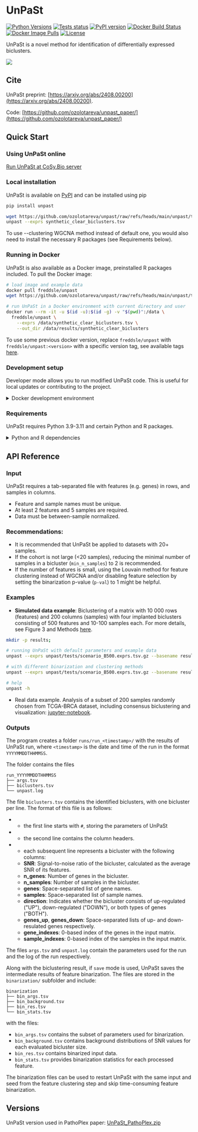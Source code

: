 # UnPaSt
[![Python Versions](https://img.shields.io/pypi/pyversions/unpast.svg)](https://pypi.org/project/unpast/)
[![Tests status](https://github.com/ozolotareva/unpast/actions/workflows/run-tests.yml/badge.svg)](https://github.com/ozolotareva/unpast/actions/workflows/run-tests.yml)
[![PyPI version](https://badge.fury.io/py/unpast.svg)](https://badge.fury.io/py/unpast)
[![Docker Build Status](https://github.com/ozolotareva/unpast/actions/workflows/docker-publish.yml/badge.svg)](https://github.com/ozolotareva/unpast/actions/workflows/docker-publish.yml)
[![Docker Image Pulls](https://img.shields.io/docker/pulls/freddsle/unpast)](https://hub.docker.com/r/freddsle/unpast/tags)
[![License](https://img.shields.io/pypi/l/unpast.svg)](https://github.com/ozolotareva/unpast/blob/main/LICENSE)


UnPaSt is a novel method for identification of differentially expressed biclusters.

<img src="https://github.com/ozolotareva/unpast_paper/blob/main/docs/UnPaSt_workflow_v7_method.png">

## Cite
UnPaSt preprint: [https://arxiv.org/abs/2408.00200](https://arxiv.org/abs/2408.00200).

Code: [https://github.com/ozolotareva/unpast_paper/](https://github.com/ozolotareva/unpast_paper/)

## Quick Start

### Using UnPaSt online

[Run UnPaSt at CoSy.Bio server](https://apps.cosy.bio/unpast/)

### Local installation

UnPaSt is available on [PyPI](https://pypi.org/project/unpast/) and can be installed using pip

```bash
pip install unpast

wget https://github.com/ozolotareva/unpast/raw/refs/heads/main/unpast/tests/test_input/synthetic_clear_biclusters.tsv
unpast --exprs synthetic_clear_biclusters.tsv
```

To use --clustering WGCNA method instead of default one, you would also need to install the necessary R packages (see Requirements below).

### Running in Docker

UnPaSt is also available as a Docker image, preinstalled R packages included. To pull the Docker image:

```bash
# load image and example data
docker pull freddsle/unpast
wget https://github.com/ozolotareva/unpast/raw/refs/heads/main/unpast/tests/test_input/synthetic_clear_biclusters.tsv

# run UnPaSt in a Docker environment with current directory and user
docker run --rm -it -u $(id -u):$(id -g) -v "$(pwd)":/data \
  freddsle/unpast \
    --exprs /data/synthetic_clear_biclusters.tsv \
    --out_dir /data/results/synthetic_clear_biclusters 
```

To use some previous docker version, replace `freddsle/unpast` with `freddsle/unpast:<version>` with a specific version tag, see available tags [here](https://hub.docker.com/r/freddsle/unpast/tags).

### Development setup

Developer mode allows you to run modified UnPaSt code. This is useful for local updates or contributing to the project.

<details>
  <summary> Docker development environment </summary>

To run UnPaSt in a Docker container with the latest code from the repository, you can use the following command:

```bash
# Clone the repository to get code
git clone https://github.com/ozolotareva/unpast.git
cd unpast

# Define the command to run UnPaSt 
# using unpast.run_unpast to surpass pre-insalled version from the Docker image
command="python -m unpast.run_unpast --exprs unpast/tests/scenario_B500.exprs.tsv.gz --basename results/scenario_B500 --verbose"

# Run UnPaSt using Docker
docker run --rm -it -u $(id -u):$(id -g) -v "$(pwd)":/data --entrypoint bash freddsle/unpast -c "cd /data && $command"
```

</details>

### Requirements

UnPaSt requires Python 3.9-3.11 and certain Python and R packages.

<details>
  <summary>Python and R dependencies</summary>

#### Python Dependencies

The Python dependencies are installed automatically when installing via pip (see pyproject.toml). 


They include (with recommended versions):

```
fisher = ">=0.1.9,<=0.1.14"
pandas = "1.3.5"
python-louvain = "0.15"
matplotlib = "3.7.1"
seaborn = "0.11.1"
numba = ">=0.51.2,<=0.55.2"
numpy = "1.22.3"
scikit-learn = "1.2.2"
scikit-network = ">=0.24.0,<0.26.0"
scipy = ">=1.7.1,<=1.7.3"
statsmodels = "0.13.2"
kneed = "0.8.1"
```

#### R Dependencies

For the WGCNA clustering method, UnPaSt requires R and specific R packages.

UnPaSt utilizes R packages for certain analyses. Ensure that you have R installed with the following packages:

- `WGCNA` (version 1.70-3 or higher)
- `limma` (version 3.42.2 or higher)

### Installing R

Ensure that R (version 4.3.1 or higher) is installed on your system. You can download R from [CRAN](https://cran.r-project.org/).

It is recommended to use `BiocManager` for installing R packages:

```R
install.packages("BiocManager")
BiocManager::install("WGCNA")
BiocManager::install("limma")
```

</details>

## API Reference 

### Input
UnPaSt requires a tab-separated file with features (e.g. genes) in rows, and samples in columns.
* Feature and sample names must be unique.
* At least 2 features and 5 samples are required.
* Data must be between-sample normalized.

### Recommendations: 
* It is recommended that UnPaSt be applied to datasets with 20+ samples.
* If the cohort is not large (<20 samples), reducing the minimal number of samples in a bicluster (`min_n_samples`) to 2 is recommended. 
* If the number of features is small, using the Louvain method for feature clustering instead of WGCNA and/or disabling feature selection by setting the binarization p-value (`p-val`) to 1 might be helpful.

### Examples
* **Simulated data example**: Biclustering of a matrix with 10 000 rows (features) and 200 columns (samples) with four implanted biclusters consisting of 500 features and 10-100 samples each. For more details, see Figure 3 and Methods [here](https://arxiv.org/abs/2408.00200).
  
```bash
mkdir -p results;

# running UnPaSt with default parameters and example data
unpast --exprs unpast/tests/scenario_B500.exprs.tsv.gz --basename results/scenario_B500

# with different binarization and clustering methods
unpast --exprs unpast/tests/scenario_B500.exprs.tsv.gz --basename results/scenario_B500 --binarization ward --clustering Louvain

# help
unpast -h
```
* Real data example. Analysis of a subset of 200 samples randomly chosen from TCGA-BRCA dataset, including consensus biclustering and visualization:
  [jupyter-notebook](https://github.com/ozolotareva/unpast/blob/main/notebooks/UnPaSt_examples.ipynb).
  
### Outputs
The program creates a folder `runs/run_<timestamp>/` with the results of UnPaSt run, where `<timestamp>` is the date and time of the run in the format `YYYYMMDDTHHMMSS`.

The folder contains the files
```
run_YYYYMMDDTHHMMSS
├── args.tsv
├── biclusters.tsv 
└── unpast.log
```
The file `biclusters.tsv` contains the identified biclusters, with one bicluster per line. The format of this file is as follows:
- * the first line starts with `#`, storing the parameters of UnPaSt
- * the second line contains the column headers.
- * each subsequent line represents a bicluster with the following columns:
  - **SNR**: Signal-to-noise ratio of the bicluster, calculated as the average SNR of its features.
  - **n_genes**: Number of genes in the bicluster.
  - **n_samples**: Number of samples in the bicluster.
  - **genes**: Space-separated list of gene names.
  - **samples**: Space-separated list of sample names.
  - **direction**: Indicates whether the bicluster consists of up-regulated ("UP"), down-regulated ("DOWN"), or both types of genes ("BOTH").
  - **genes_up**, **genes_down**: Space-separated lists of up- and down-resulated genes respectively.
  - **gene_indexes**: 0-based index of the genes in the input matrix.
  - **sample_indexes**: 0-based index of the samples in the input matrix.

The files `args.tsv` and `unpast.log` contain the parameters used for the run and the log of the run respectively. 

Along with the biclustering result, if `save` mode is used, UnPaSt saves the intermediate results of feature binarization. The files are stored in the `binarization/` subfolder and include:
```
binarization
├── bin_args.tsv
├── bin_background.tsv
├── bin_res.tsv
└── bin_stats.tsv
```
with the files: 
- `bin_args.tsv` contains the subset of parameters used for binarization.
- `bin_background.tsv` contains background distributions of SNR values for each evaluated bicluster size.
- `bin_res.tsv` contains binarized input data.
- `bin_stats.tsv` provides binarization statistics for each processed feature.

The binarization files can be used to restart UnPaSt with the same input and seed from the feature clustering step and skip time-consuming feature binarization. 

## Versions
UnPaSt version used in PathoPlex paper: [UnPaSt_PathoPlex.zip](https://github.com/ozolotareva/unpast/blob/main/notebooks/UnPaSt_PathoPlex.zip)
